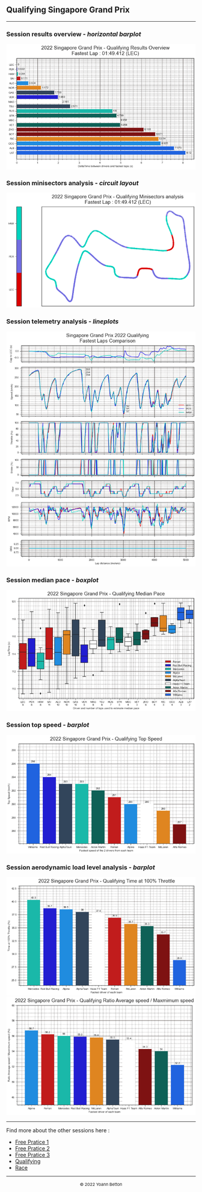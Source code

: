 ## Qualifying Singapore Grand Prix

---

### Session results overview - *horizontal barplot*

<img src="/output/2022-10-02_Singapore_Grand_Prix/qualifying_results_overview_white.png?raw=true"/>

### Session minisectors analysis - *circuit layout*

<img src="/output/2022-10-02_Singapore_Grand_Prix/qualifying_minisectors_analysis_white.png?raw=true"/>

### Session telemetry analysis - *lineplots*

<img src="/output/2022-10-02_Singapore_Grand_Prix/qualifying_telemetry_analysis_white.png?raw=true"/>

### Session median pace - *boxplot*

<img src="/output/2022-10-02_Singapore_Grand_Prix/qualifying_median_pace_white.png?raw=true"/>

### Session top speed - *barplot*

<img src="/output/2022-10-02_Singapore_Grand_Prix/topspeed_qualifying_white.png?raw=true"/>

### Session aerodynamic load level analysis - *barplot*

<img src="/output/2022-10-02_Singapore_Grand_Prix/qualifying_maximum_throttle_white.png?raw=true"/>

<img src="/output/2022-10-02_Singapore_Grand_Prix/qualifying_speed_ratio_white.png?raw=true"/>

--- 

Find more about the other sessions here :
  - [Free Pratice 1](/page/FP1/2022-10-02_Singapore_Grand_Prix)  
  - [Free Pratice 2](/page/FP2/2022-10-02_Singapore_Grand_Prix) 
  - [Free Pratice 3](/page/FP3/2022-10-02_Singapore_Grand_Prix)
  - [Qualifying](/page/Qualifying/2022-10-02_Singapore_Grand_Prix) 
  - [Race](/page/Race/2022-10-02_Singapore_Grand_Prix)

---

<div style="text-align: center">
  <p style="font-size:11px">&copy; 2022 Yoann Betton</p>
</div>

<!-- ---

<p style="font-size:11px">Page generated from <a href="https://github.com/yoannbtn/yoannbtn.github.io">github.com/yoannbtn</a>.</p> -->